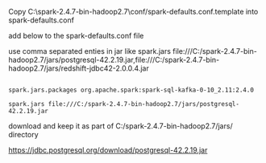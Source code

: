 

Copy C:\spark-2.4.7-bin-hadoop2.7\conf/spark-defaults.conf.template into spark-defaults.conf

add below to the spark-defaults.conf file

use comma separated enties in jar like spark.jars file:///C:/spark-2.4.7-bin-hadoop2.7/jars/postgresql-42.2.19.jar,file:///C:/spark-2.4.7-bin-hadoop2.7/jars/redshift-jdbc42-2.0.0.4.jar


```

spark.jars.packages org.apache.spark:spark-sql-kafka-0-10_2.11:2.4.0

spark.jars file:///C:/spark-2.4.7-bin-hadoop2.7/jars/postgresql-42.2.19.jar
```



download and keep it as part of C:/spark-2.4.7-bin-hadoop2.7/jars/ directory

 https://jdbc.postgresql.org/download/postgresql-42.2.19.jar
